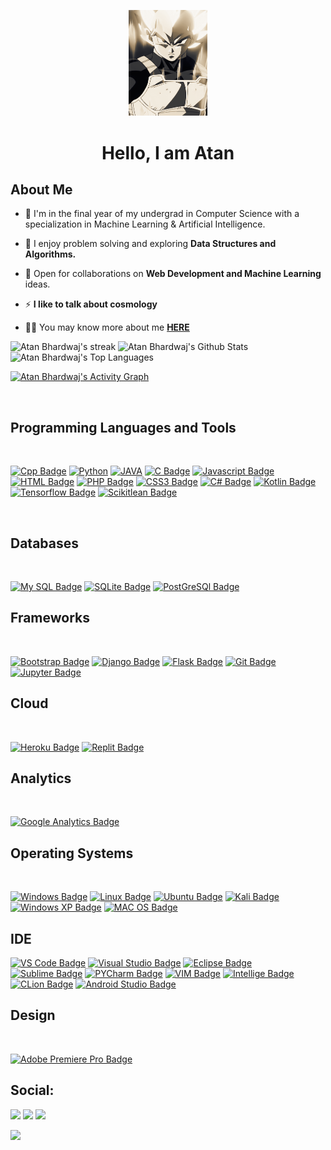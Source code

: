 <a href="#">
<p align="center"><img width="25%" height="auto" src="./vegita.gif" height="175px"/>
</p></a>

<h1 align="center">Hello, I am Atan</h1>


## About Me

- 🔭 I'm in the final year of my undergrad in Computer Science with a specialization in Machine Learning & Artificial Intelligence.

- 🌱 I enjoy problem solving and exploring **Data Structures and Algorithms.**

- 👯 Open for collaborations on **Web Development and Machine Learning** ideas.

- ⚡ **I like to talk about cosmology**

- 👨‍💻 You may know more about me **[HERE](https://atanbhardwaj.github.io/whoisatan)**

<!-- - 📫 How to reach me **atanbhardwaj@gmail.com** -->

<p float="left">

<img title="🔥 Get streak stats for your profile at git.io/streak-stats" width="350" alt="Atan Bhardwaj's streak" src="https://github-readme-streak-stats.herokuapp.com/?user=atanbhardwaj&theme=synthwave&hide_border=true&stroke=0000&background=060A0CD0"/>

<img width ="350" alt="Atan Bhardwaj's Github Stats" src="https://github-readme-stats.vercel.app/api?username=atanbhardwaj&show_icons=true&count_private=true&theme=outrun&hide_border=true&bg_color=0D1117" />

<img width="250" alt="Atan Bhardwaj's Top Languages" src="https://github-readme-stats.vercel.app/api/top-langs/?username=atanbhardwaj&langs_count=8&count_private=true&layout=compact&theme=react&hide_border=true&bg_color=0D1117" />
</p>

<!-- <p align="center" style="display: inline-block;"> -->



<!-- </p> -->

<!-- ##  My Github Stats -->
  <!-- <p align="center" style="display: inline-block; ">
  <br/>
    <a href="https://github.com/atanbhardwaj/github-readme-stats"></a>
</p>
<br/>

<p align="center">
  <a href="https://github.com/atanbhardwaj/github-readme-stats"></a>
</p>

  <br/> -->


<a href="https://github.com/atanbhardwaj/github-readme-activity-graph"><img alt="Atan Bhardwaj's Activity Graph" src="https://activity-graph.herokuapp.com/graph?username=atanbhardwaj&bg_color=0D1117&color=5BCDEC&line=5BCDEC&point=FFFFFF&hide_border=true" /></a>

<br/>

<!-- ## 🚀 Languages and Tools: -->

<p align="center"> 
    <!-- <a href="https://www.java.com" target="_blank"> <img src="https://img.icons8.com/color/48/000000/java-coffee-cup-logo.png"/> </a> -->
    <!-- <a href="https://reactjs.org/" target="_blank"> <img src="https://img.icons8.com/color/48/000000/react-native.png"/> </a> -->
    <!-- <a href="https://spring.io/projects/spring-boot" target="_blank"> <img src="https://img.icons8.com/color/48/000000/spring-logo.png"/> </a>  -->
    <!-- <a href="https://developer.mozilla.org/en-US/docs/Web/JavaScript" target="_blank"> <img src="https://img.icons8.com/color/48/000000/javascript.png"/> </a> 
    <a href="https://www.w3.org/html/" target="_blank"> <img src="https://img.icons8.com/color/48/000000/html-5.png"/> </a> 
    <a href="https://www.w3schools.com/css/" target="_blank"> <img src="https://img.icons8.com/color/48/000000/css3.png"/> </a> 
    <a href="https://getbootstrap.com" target="_blank"> <img src="https://img.icons8.com/color/48/000000/bootstrap.png"/> </a> 
    <a href="https://www.python.org" target="_blank"> <img src="https://img.icons8.com/color/48/000000/python.png"/> </a> 
    <a style="padding-right:8px;" href="https://nodejs.org" target="_blank"> <img src="https://img.icons8.com/color/48/000000/nodejs.png"/> </a> 
    <a style="padding-right:8px;" href="https://www.mysql.com/" target="_blank"> <img src="https://img.icons8.com/fluent/50/000000/mysql-logo.png"/> </a>
    <a href="https://www.mongodb.com/" target="_blank"> <img src="https://raw.githubusercontent.com/devicons/devicon/master/icons/mongodb/mongodb-original-wordmark.svg" alt="mongodb" width="48" height="48"/> </a> 
    <a href="https://firebase.google.com/" target="_blank"> <img src="https://img.icons8.com/color/48/000000/firebase.png"/> </a> 
    <a href="https://postman.com" target="_blank"> <img src="https://www.vectorlogo.zone/logos/getpostman/getpostman-icon.svg" alt="postman" width="45" height="45"/> </a>   
    <a href="https://git-scm.com/" target="_blank"> <img src="https://img.icons8.com/color/48/000000/git.png"/> </a> 
    <a href="https://www.jenkins.io" target="_blank"> <img src="https://www.vectorlogo.zone/logos/jenkins/jenkins-icon.svg" alt="jenkins" width="48" height="48"/> </a> 
    <a href="https://redux.js.org" target="_blank"> <img src="https://img.icons8.com/color/48/000000/redux.png"/> </a>
    <a href="https://expressjs.com" target="_blank"> <img src="https://raw.githubusercontent.com/devicons/devicon/master/icons/express/express-original-wordmark.svg" alt="express" width="40" height="40"/> </a>
</p> -->


##  Programming Languages and Tools
<br>

<!-- TODO: Make technologies links takes you to repositories -->

[![Cpp Badge](https://img.shields.io/badge/C%2B%2B-00599C?style=for-the-badge&logo=c%2B%2B&logoColor=white)](#) [![Python](https://img.shields.io/badge/Python-FFD43B?style=for-the-badge&logo=python&logoColor=darkgreen)](#) [![JAVA](https://img.shields.io/badge/Java-ED8B00?style=for-the-badge&logo=java&logoColor=white)](#) [![C Badge](https://img.shields.io/badge/C-00599C?style=for-the-badge&logo=c&logoColor=white)](#) [![Javascript Badge](https://img.shields.io/badge/-Javascript-F0DB4F?style=for-the-badge&labelColor=black&logo=javascript&logoColor=F0DB4F)](#)
[![HTML Badge](https://img.shields.io/badge/HTML5-E34F26?style=for-the-badge&logo=html5&logoColor=white)](#) [![PHP Badge](https://img.shields.io/badge/PHP-777BB4?style=for-the-badge&logo=php&logoColor=white)](#)
[![CSS3 Badge](https://img.shields.io/badge/CSS3-1572B6?style=for-the-badge&logo=css3&logoColor=white)](#)
[![C# Badge](https://img.shields.io/badge/C%23-239120?style=for-the-badge&logo=c-sharp&logoColor=white)](#)
[![Kotlin Badge](https://img.shields.io/badge/Kotlin-0095D5?&style=for-the-badge&logo=kotlin&logoColor=white)](#)
[![Tensorflow Badge](https://img.shields.io/badge/TensorFlow-FF6F00?style=for-the-badge&logo=TensorFlow&logoColor=white)](#)
[![Scikitlean Badge](https://img.shields.io/badge/scikit_learn-F7931E?style=for-the-badge&logo=scikit-learn&logoColor=white)](#)


<br/>

## Databases

<br/>

[![My SQL Badge](https://img.shields.io/badge/MySQL-00000F?style=for-the-badge&logo=mysql&logoColor=white)](#)
[![SQLite  Badge](https://img.shields.io/badge/SQLite-07405E?style=for-the-badge&logo=sqlite&logoColor=white)](#)
[![PostGreSQl  Badge](https://img.shields.io/badge/PostgreSQL-316192?style=for-the-badge&logo=postgresql&logoColor=white)](#)


## Frameworks

<br/>

[![Bootstrap  Badge](https://img.shields.io/badge/Bootstrap-563D7C?style=for-the-badge&logo=bootstrap&logoColor=white)](#)
[![Django  Badge](https://img.shields.io/badge/Django-092E20?style=for-the-badge&logo=django&logoColor=green)](#)
[![Flask Badge](https://img.shields.io/badge/Flask-000000?style=for-the-badge&logo=flask&logoColor=white)](#)
[![Git Badge](https://img.shields.io/badge/Git-F05032?style=for-the-badge&logo=git&logoColor=white)](#)
[![Jupyter Badge](https://img.shields.io/badge/Jupyter-F37626.svg?&style=for-the-badge&logo=Jupyter&logoColor=white)](#)


## Cloud 

<br/>

[![Heroku Badge](https://img.shields.io/badge/Heroku-430098?style=for-the-badge&logo=heroku&logoColor=white)](#)
[![Replit Badge](https://img.shields.io/badge/replit-667881?style=for-the-badge&logo=replit&logoColor=white)](#)


## Analytics

<br/>

[![Google Analytics Badge](https://img.shields.io/badge/Google%20Analytics-E37400?style=for-the-badge&logo=google%20analytics&logoColor=white)](#)


## Operating Systems
<br/>

[![Windows Badge](https://img.shields.io/badge/Windows-0078D6?style=for-the-badge&logo=windows&logoColor=whitee)](#)
[![Linux Badge](https://img.shields.io/badge/Linux-FCC624?style=for-the-badge&logo=linux&logoColor=black)](#)
[![Ubuntu Badge](https://img.shields.io/badge/Ubuntu-E95420?style=for-the-badge&logo=ubuntu&logoColor=white)](#)
[![Kali Badge](https://img.shields.io/badge/Kali_Linux-557C94?style=for-the-badge&logo=kali-linux&logoColor=white)](#)
[![Windows XP Badge](https://img.shields.io/badge/Windows_XP-003399?style=for-the-badge&logo=windows-xp&logoColor=white)](#)
[![MAC OS Badge](https://img.shields.io/badge/mac%20os-000000?style=for-the-badge&logo=apple&logoColor=white)](#)

## IDE

[![VS Code Badge](https://img.shields.io/badge/Visual_Studio_Code-0078D4?style=for-the-badge&logo=visual%20studio%20code&logoColor=white)](#)
[![Visual Studio Badge](https://img.shields.io/badge/Visual_Studio-5C2D91?style=for-the-badge&logo=visual%20studio&logoColor=white)](#)
[![Eclipse Badge](https://img.shields.io/badge/Eclipse-2C2255?style=for-the-badge&logo=eclipse&logoColor=white)](#)
[![Sublime Badge](https://img.shields.io/badge/sublime_text-%23575757.svg?&style=for-the-badge&logo=sublime-text&logoColor=important)](#)
[![PYCharm Badge](https://img.shields.io/badge/pycharm-143?style=for-the-badge&logo=pycharm&logoColor=black&color=black&labelColor=green)](#)
[![VIM Badge](https://img.shields.io/badge/VIM-%2311AB00.svg?&style=for-the-badge&logo=vim&logoColor=white)](#)
[![Intellige Badge](https://img.shields.io/badge/IntelliJIDEA-000000.svg?style=for-the-badge&logo=intellij-idea&logoColor=white)](#)
[![CLion Badge](https://img.shields.io/badge/CLion-000000?style=for-the-badge&logo=clion&logoColor=white)](#)
[![Android Studio Badge](https://img.shields.io/badge/Android_Studio-3DDC84?style=for-the-badge&logo=android-studio&logoColor=white)](#)

## Design
<br/>

[![Adobe Premiere Pro Badge](https://img.shields.io/badge/Adobe%20Premiere%20Pro-9999FF?style=for-the-badge&logo=Adobe%20Premiere%20Pro&logoColor=white)](#)


<!-- [![React Badge](https://img.shields.io/badge/-React-61DBFB?style=for-the-badge&labelColor=black&logo=react&logoColor=61DBFB)](#)  [![Javascript Badge](https://img.shields.io/badge/-Javascript-F0DB4F?style=for-the-badge&labelColor=black&logo=javascript&logoColor=F0DB4F)](#) [![Typescript Badge](https://img.shields.io/badge/-Typescript-007acc?style=for-the-badge&labelColor=black&logo=typescript&logoColor=007acc)](#) [![Nodejs Badge](https://img.shields.io/badge/-Nodejs-3C873A?style=for-the-badge&labelColor=black&logo=node.js&logoColor=3C873A)](#) [![GraphQL Badge](https://img.shields.io/badge/-GraphQl-e535ab?style=for-the-badge&labelColor=black&logo=node.js&logoColor=e535ab)](#) -->

## Social: 

<p align="left">

<!-- <a href = "https://www.linkedin.com/in/atanbhardwaj/"><img src="https://img.icons8.com/fluent/48/000000/linkedin.png"/></a>
<a href = "https://twitter.com/atanbhardwaj"><img src="https://img.icons8.com/fluent/48/000000/twitter.png"/></a>
<a href = "https://www.instagram.com/atanbhardwaj/"><img src="https://img.icons8.com/fluent/48/000000/instagram-new.png"/></a> -->
<!-- <a href = "https://www.youtube.com/channel/UC-NXT1lYAOPa3lrgWXqvuHA"><img src="https://img.icons8.com/color/48/000000/youtube-play.png"/></a> -->

<a><img src="https://img.shields.io/badge/LinkedIn-0077B5?style=for-the-badge&logo=linkedin&logoColor=white"></a>
<a href="https://www.twitter.com/@atan_bhardwaj"><img src="https://img.shields.io/badge/Twitter-1DA1F2?style=for-the-badge&logo=twitter&logoColor=white"/></a>
<a href = "https://www.instagram.com/atanbhardwaj/"><img src="https://img.shields.io/badge/Instagram-E4405F?style=for-the-badge&logo=instagram&logoColor=white"/></a>
</p>

<!-- ## ❤ Views and Followers -->
<a href="https://github.com/Meghna-DAS/github-profile-views-counter">
    <img src="https://komarev.com/ghpvc/?username=atanbhardwaj">
</a>
<!-- <a href="https://github.com/atanbhardwaj?tab=followers"><img src="https://img.shields.io/github/followers/atanbhardwaj?label=Followers&style=social" alt="GitHub Badge"></a> -->

<!-- ![Jokes Card](https://readme-jokes.vercel.app/api) -->
